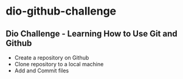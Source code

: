 # dio-github-challenge

## Dio Challenge - Learning How to Use Git and Github

- Create a repository on Github
- Clone repository to a local machine
- Add and Commit files


